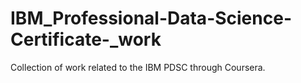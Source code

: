 # IBM_Professional-Data-Science-Certificate-_work
Collection of work related to the IBM PDSC through Coursera.
